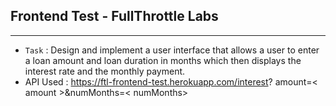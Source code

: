 ## Frontend Test - FullThrottle Labs
 <hr>

 * `Task` : Design and implement a user interface that allows a user to enter a loan amount and  loan duration in months which then displays the interest rate and the monthly payment.
 * API Used : https://ftl-frontend-test.herokuapp.com/interest?
amount=< amount >&numMonths=< numMonths>
 


